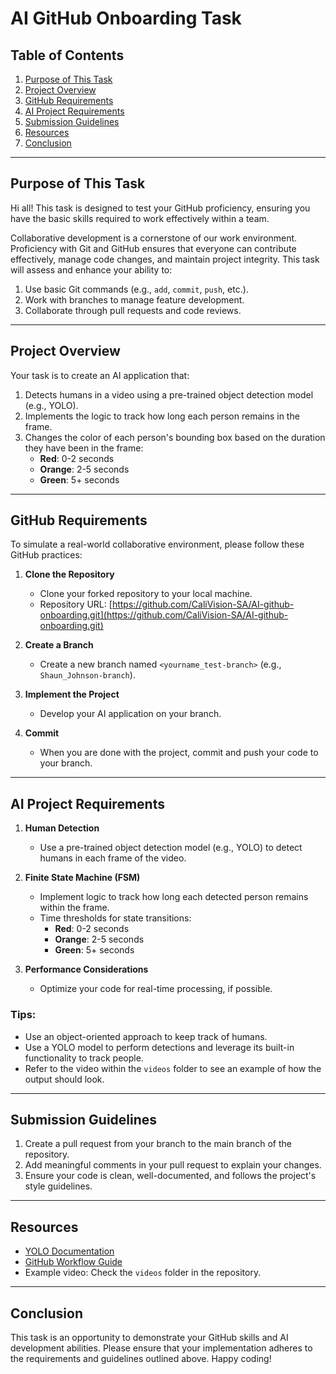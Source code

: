 # AI GitHub Onboarding Task

## Table of Contents
1. [Purpose of This Task](#purpose-of-this-task)
2. [Project Overview](#project-overview)
3. [GitHub Requirements](#github-requirements)
4. [AI Project Requirements](#ai-project-requirements)
5. [Submission Guidelines](#submission-guidelines)
6. [Resources](#resources)
7. [Conclusion](#conclusion)

---

## Purpose of This Task

Hi all! This task is designed to test your GitHub proficiency, ensuring you have the basic skills required to work effectively within a team.

Collaborative development is a cornerstone of our work environment. Proficiency with Git and GitHub ensures that everyone can contribute effectively, manage code changes, and maintain project integrity. This task will assess and enhance your ability to:

1. Use basic Git commands (e.g., `add`, `commit`, `push`, etc.).
2. Work with branches to manage feature development.
3. Collaborate through pull requests and code reviews.

---

## Project Overview

Your task is to create an AI application that:

1. Detects humans in a video using a pre-trained object detection model (e.g., YOLO).
2. Implements the logic to track how long each person remains in the frame.
3. Changes the color of each person's bounding box based on the duration they have been in the frame:
   - **Red**: 0-2 seconds
   - **Orange**: 2-5 seconds
   - **Green**: 5+ seconds

---

## GitHub Requirements

To simulate a real-world collaborative environment, please follow these GitHub practices:

1. **Clone the Repository**
   - Clone your forked repository to your local machine.
   - Repository URL: [https://github.com/CaliVision-SA/AI-github-onboarding.git](https://github.com/CaliVision-SA/AI-github-onboarding.git)

2. **Create a Branch**
   - Create a new branch named `<yourname_test-branch>` (e.g., `Shaun_Johnson-branch`).

3. **Implement the Project**
   - Develop your AI application on your branch.

4. **Commit**
   - When you are done with the project, commit and push your code to your branch.

---

## AI Project Requirements

1. **Human Detection**
   - Use a pre-trained object detection model (e.g., YOLO) to detect humans in each frame of the video.

2. **Finite State Machine (FSM)**
   - Implement logic to track how long each detected person remains within the frame.
   - Time thresholds for state transitions:
     - **Red**: 0-2 seconds
     - **Orange**: 2-5 seconds
     - **Green**: 5+ seconds

3. **Performance Considerations**
   - Optimize your code for real-time processing, if possible.

### Tips:
- Use an object-oriented approach to keep track of humans.
- Use a YOLO model to perform detections and leverage its built-in functionality to track people.
- Refer to the video within the `videos` folder to see an example of how the output should look.

---

## Submission Guidelines

1. Create a pull request from your branch to the main branch of the repository.
2. Add meaningful comments in your pull request to explain your changes.
3. Ensure your code is clean, well-documented, and follows the project's style guidelines.

---

## Resources

- [YOLO Documentation](https://pjreddie.com/darknet/yolo/)
- [GitHub Workflow Guide](https://guides.github.com/introduction/flow/)
- Example video: Check the `videos` folder in the repository.

---

## Conclusion

This task is an opportunity to demonstrate your GitHub skills and AI development abilities. Please ensure that your implementation adheres to the requirements and guidelines outlined above. Happy coding!
